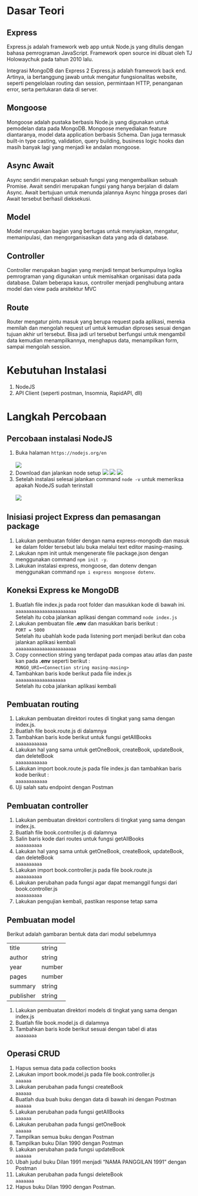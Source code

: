 # Dasar Teori 

## Express
Express.js adalah framework web app untuk Node.js yang ditulis dengan bahasa
pemrograman JavaScript. Framework open source ini dibuat oleh TJ Holowaychuk
pada tahun 2010 lalu. <br>

Integrasi MongoDB dan Express 2
Express.js adalah framework back end. Artinya, ia bertanggung jawab untuk mengatur
fungsionalitas website, seperti pengelolaan routing dan session, permintaan HTTP,
penanganan error, serta pertukaran data di server.<br>

## Mongoose
Mongoose adalah pustaka berbasis Node.js yang digunakan untuk pemodelan data
pada MongoDB. Mongoose menyediakan feature diantaranya, model data application
berbasis Schema. Dan juga termasuk built-in type casting, validation, query building,
business logic hooks dan masih banyak lagi yang menjadi ke andalan mongoose.

## Async Await
Async sendiri merupakan sebuah fungsi yang mengembalikan sebuah Promise. Await
sendiri merupakan fungsi yang hanya berjalan di dalam Async. Await bertujuan untuk
menunda jalannya Async hingga proses dari Await tersebut berhasil dieksekusi.

## Model
Model merupakan bagian yang bertugas untuk menyiapkan, mengatur, memanipulasi,
dan mengorganisasikan data yang ada di database.

## Controller
Controller merupakan bagian yang menjadi tempat berkumpulnya logika pemrograman
yang digunakan untuk memisahkan organisasi data pada database. Dalam beberapa
kasus, controller menjadi penghubung antara model dan view pada arsitektur MVC

## Route
Router mengatur pintu masuk yang berupa request pada aplikasi, mereka memilah dan
mengolah request url untuk kemudian diproses sesuai dengan tujuan akhir url tersebut.
Bisa jadi url tersebut berfungsi untuk mengambil data kemudian menampilkannya,
menghapus data, menampilkan form, sampai mengolah session.

# Kebutuhan Instalasi
1. NodeJS
2. API Client (seperti postman, Insomnia, RapidAPI, dll)

# Langkah Percobaan
## Percobaan instalasi NodeJS
1. Buka halaman ```https://nodejs.org/en``` <br><br>
![](../Screenshot_3/1.png)
2. Download dan jalankan node setup
![](../Screenshot_3/2.png)
![](../Screenshot_3/3.png)
![](../Screenshot_3/4.png)
3. Setelah instalasi selesai jalankan command ```node -v``` untuk memeriksa apakah NodeJS sudah terinstall <br><br>
![](../Screenshot_3/5.jpeg)

## Inisiasi project Express dan pemasangan package
1. Lakukan pembuatan folder dengan nama express-mongodb dan masuk ke dalam folder tersebut lalu buka melalui text editor masing-masing.
2. Lakukan npm init untuk mengenerate file package.json dengan menggunakan command ```npm init -y```.
3. Lakukan instalasi express, mongoose, dan dotenv dengan menggunakan command ```npm i express mongoose dotenv```.

## Koneksi Express ke MongoDB
1. Buatlah file index.js pada root folder dan masukkan kode di bawah ini.
   `aaaaaaaaaaaaaaaaaaaaaaa` <br>
   Setelah itu coba jalankan aplikasi dengan command ```node index.js```
2. Lakukan pembuatan file **.env** dan masukkan baris berikut : <br>
   `PORT = 5000` <br>
   Setelah itu ubahlah kode pada listening port menjadi berikut dan coba jalankan aplikasi kembali <br>
   `aaaaaaaaaaaaaaaaaaaaaaa`
3. Copy connection string yang terdapat pada compas atau atlas dan paste kan pada **.env** seperti berikut : <br>
   `MONGO_URI=<Connection string masing-masing>` <br>
4. Tambahkan baris kode berikut pada file index.js <br>
   `aaaaaaaaaaaaaaaaaaa` <br>
   Setelah itu coba jalankan aplikasi kembali

## Pembuatan routing 
1. Lakukan pembuatan direktori routes di tingkat yang sama dengan index.js.
2. Buatlah file book.route.js di dalamnya
3. Tambahkan baris kode berikut untuk fungsi getAllBooks <br>
   `aaaaaaaaaaaa`
4. Lakukan hal yang sama untuk getOneBook, createBook, updateBook, dan deleteBook <br>
   `aaaaaaaaaaaa`
5. Lakukan import book.route.js pada file index.js dan tambahkan baris kode berikut : <br>
   `aaaaaaaaaaaa`
6. Uji salah satu endpoint dengan Postman

## Pembuatan controller
1. Lakukan pembuatan direktori controllers di tingkat yang sama dengan index.js.
2. Buatlah file book.controller.js di dalamnya
3. Salin baris kode dari routes untuk fungsi getAllBooks <br>
   `aaaaaaaaaa`
4. Lakukan hal yang sama untuk getOneBook, createBook, updateBook, dan deleteBook <br>
   `aaaaaaaaaa`
5. Lakukan import book.controller.js pada file book.route.js <br>
   `aaaaaaaaaa`
6. Lakukan perubahan pada fungsi agar dapat memanggil fungsi dari book.controller.js <br>
   `aaaaaaaaaa`
7. Lakukan pengujian kembali, pastikan response tetap sama

## Pembuatan model
Berikut adalah gambaran bentuk data dari modul sebelumnya <br>

<table>
 	<tr>
 		<td> title </td>
 		<td> string </td>
 	</tr>
 	<tr>
 		<td> author </td>
 		<td> string </td>
 	</tr>
  <tr>
 		<td> year </td>
 		<td> number </td>
 	</tr>
  <tr>
 		<td> pages </td>
 		<td> number </td>
 	</tr>
  <tr>
 		<td> summary </td>
 		<td> string </td>
 	</tr>
  <tr>
 		<td> publisher </td>
 		<td> string </td>
 	</tr>
 </table>

 1. Lakukan pembuatan direktori models di tingkat yang sama dengan index.js
 2. Buatlah file book.model.js di dalamnya
 3. Tambahkan baris kode berikut sesuai dengan tabel di atas <br>
    `aaaaaaaa`

## Operasi CRUD 
1. Hapus semua data pada collection books
2. Lakukan import book.model.js pada file book.controller.js <br>
   `aaaaaa`
3. Lakukan perubahan pada fungsi createBook <br>
   `aaaaaa`
4. Buatlah dua buah buku dengan data di bawah ini dengan Postman <br>
   `aaaaaa`
5. Lakukan perubahan pada fungsi getAllBooks <br>
   `aaaaaa`
6. Lakukan perubahan pada fungsi getOneBook <br>
   `aaaaaa`
7. Tampilkan semua buku dengan Postman
8. Tampilkan buku Dilan 1990 dengan Postman
9. Lakukan perubahan pada fungsi updateBook <br>
   `aaaaaa`
10. Ubah judul buku Dilan 1991 menjadi “NAMA PANGGILAN 1991” dengan Postman
11. Lakukan perubahan pada fungsi deleteBook <br>
   `aaaaaaa`
12. Hapus buku Dilan 1990 dengan Postman.
